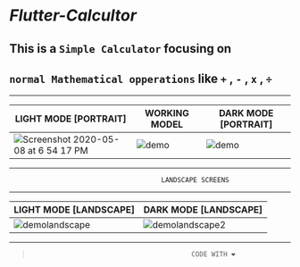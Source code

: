 # _Flutter-Calcultor_

## This is a `Simple Calculator` focusing on
## `normal Mathematical opperations` like ` + ` , ` - ` , ` x ` , ` ÷ `

--- 
| LIGHT MODE [PORTRAIT] | WORKING MODEL | DARK MODE [PORTRAIT] |
|------|-------|---|
|![Screenshot 2020-05-08 at 6 54 17 PM](https://user-images.githubusercontent.com/56549294/81429145-00e16d80-917b-11ea-8e90-b2251e8c5629.png)|![demo](https://user-images.githubusercontent.com/56549294/81428430-de9b2000-9179-11ea-9239-2cd14c5b9313.gif)|![demo](https://user-images.githubusercontent.com/56549294/81432411-7f8cd980-9180-11ea-8b2a-7c8b85a0602c.png)|
___
```
                                      LANDSCAPE SCREENS
```
___
| LIGHT MODE [LANDSCAPE] | DARK MODE [LANDSCAPE] |
|------|-------|
|![demolandscape](https://user-images.githubusercontent.com/56549294/81433274-ed85d080-9181-11ea-9e93-1fdc1fb95309.png)|![demolandscape2](https://user-images.githubusercontent.com/56549294/81433288-f1195780-9181-11ea-8c91-41daa8302014.png)|
___
>                                             CODE WITH ❤️
